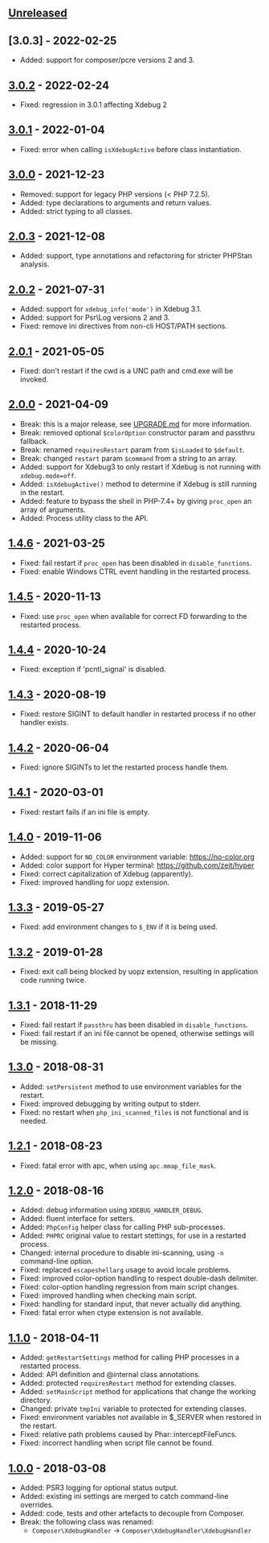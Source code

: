## [Unreleased]

## [3.0.3] - 2022-02-25

- Added: support for composer/pcre versions 2 and 3.

## [3.0.2] - 2022-02-24

- Fixed: regression in 3.0.1 affecting Xdebug 2

## [3.0.1] - 2022-01-04

- Fixed: error when calling `isXdebugActive` before class instantiation.

## [3.0.0] - 2021-12-23

- Removed: support for legacy PHP versions (< PHP 7.2.5).
- Added: type declarations to arguments and return values.
- Added: strict typing to all classes.

## [2.0.3] - 2021-12-08

- Added: support, type annotations and refactoring for stricter PHPStan analysis.

## [2.0.2] - 2021-07-31

- Added: support for `xdebug_info('mode')` in Xdebug 3.1.
- Added: support for Psr\Log versions 2 and 3.
- Fixed: remove ini directives from non-cli HOST/PATH sections.

## [2.0.1] - 2021-05-05

- Fixed: don't restart if the cwd is a UNC path and cmd.exe will be invoked.

## [2.0.0] - 2021-04-09

- Break: this is a major release, see [UPGRADE.md](UPGRADE.md) for more information.
- Break: removed optional `$colorOption` constructor param and passthru fallback.
- Break: renamed `requiresRestart` param from `$isLoaded` to `$default`.
- Break: changed `restart` param `$command` from a string to an array.
- Added: support for Xdebug3 to only restart if Xdebug is not running with `xdebug.mode=off`.
- Added: `isXdebugActive()` method to determine if Xdebug is still running in the restart.
- Added: feature to bypass the shell in PHP-7.4+ by giving `proc_open` an array of arguments.
- Added: Process utility class to the API.

## [1.4.6] - 2021-03-25

- Fixed: fail restart if `proc_open` has been disabled in `disable_functions`.
- Fixed: enable Windows CTRL event handling in the restarted process.

## [1.4.5] - 2020-11-13

- Fixed: use `proc_open` when available for correct FD forwarding to the restarted process.

## [1.4.4] - 2020-10-24

- Fixed: exception if 'pcntl_signal' is disabled.

## [1.4.3] - 2020-08-19

- Fixed: restore SIGINT to default handler in restarted process if no other handler exists.

## [1.4.2] - 2020-06-04

- Fixed: ignore SIGINTs to let the restarted process handle them.

## [1.4.1] - 2020-03-01

- Fixed: restart fails if an ini file is empty.

## [1.4.0] - 2019-11-06

- Added: support for `NO_COLOR` environment variable: https://no-color.org
- Added: color support for Hyper terminal: https://github.com/zeit/hyper
- Fixed: correct capitalization of Xdebug (apparently).
- Fixed: improved handling for uopz extension.

## [1.3.3] - 2019-05-27

- Fixed: add environment changes to `$_ENV` if it is being used.

## [1.3.2] - 2019-01-28

- Fixed: exit call being blocked by uopz extension, resulting in application code running twice.

## [1.3.1] - 2018-11-29

- Fixed: fail restart if `passthru` has been disabled in `disable_functions`.
- Fixed: fail restart if an ini file cannot be opened, otherwise settings will be missing.

## [1.3.0] - 2018-08-31

- Added: `setPersistent` method to use environment variables for the restart.
- Fixed: improved debugging by writing output to stderr.
- Fixed: no restart when `php_ini_scanned_files` is not functional and is needed.

## [1.2.1] - 2018-08-23

- Fixed: fatal error with apc, when using `apc.mmap_file_mask`.

## [1.2.0] - 2018-08-16

- Added: debug information using `XDEBUG_HANDLER_DEBUG`.
- Added: fluent interface for setters.
- Added: `PhpConfig` helper class for calling PHP sub-processes.
- Added: `PHPRC` original value to restart stettings, for use in a restarted process.
- Changed: internal procedure to disable ini-scanning, using `-n` command-line option.
- Fixed: replaced `escapeshellarg` usage to avoid locale problems.
- Fixed: improved color-option handling to respect double-dash delimiter.
- Fixed: color-option handling regression from main script changes.
- Fixed: improved handling when checking main script.
- Fixed: handling for standard input, that never actually did anything.
- Fixed: fatal error when ctype extension is not available.

## [1.1.0] - 2018-04-11

- Added: `getRestartSettings` method for calling PHP processes in a restarted process.
- Added: API definition and @internal class annotations.
- Added: protected `requiresRestart` method for extending classes.
- Added: `setMainScript` method for applications that change the working directory.
- Changed: private `tmpIni` variable to protected for extending classes.
- Fixed: environment variables not available in $\_SERVER when restored in the restart.
- Fixed: relative path problems caused by Phar::interceptFileFuncs.
- Fixed: incorrect handling when script file cannot be found.

## [1.0.0] - 2018-03-08

- Added: PSR3 logging for optional status output.
- Added: existing ini settings are merged to catch command-line overrides.
- Added: code, tests and other artefacts to decouple from Composer.
- Break: the following class was renamed:
  - `Composer\XdebugHandler` -> `Composer\XdebugHandler\XdebugHandler`

[unreleased]: https://github.com/composer/xdebug-handler/compare/3.0.3...HEAD
[3.0.2]: https://github.com/composer/xdebug-handler/compare/3.0.2...3.0.3
[3.0.2]: https://github.com/composer/xdebug-handler/compare/3.0.1...3.0.2
[3.0.1]: https://github.com/composer/xdebug-handler/compare/3.0.0...3.0.1
[3.0.0]: https://github.com/composer/xdebug-handler/compare/2.0.3...3.0.0
[2.0.3]: https://github.com/composer/xdebug-handler/compare/2.0.2...2.0.3
[2.0.2]: https://github.com/composer/xdebug-handler/compare/2.0.1...2.0.2
[2.0.1]: https://github.com/composer/xdebug-handler/compare/2.0.0...2.0.1
[2.0.0]: https://github.com/composer/xdebug-handler/compare/1.4.6...2.0.0
[1.4.6]: https://github.com/composer/xdebug-handler/compare/1.4.5...1.4.6
[1.4.5]: https://github.com/composer/xdebug-handler/compare/1.4.4...1.4.5
[1.4.4]: https://github.com/composer/xdebug-handler/compare/1.4.3...1.4.4
[1.4.3]: https://github.com/composer/xdebug-handler/compare/1.4.2...1.4.3
[1.4.2]: https://github.com/composer/xdebug-handler/compare/1.4.1...1.4.2
[1.4.1]: https://github.com/composer/xdebug-handler/compare/1.4.0...1.4.1
[1.4.0]: https://github.com/composer/xdebug-handler/compare/1.3.3...1.4.0
[1.3.3]: https://github.com/composer/xdebug-handler/compare/1.3.2...1.3.3
[1.3.2]: https://github.com/composer/xdebug-handler/compare/1.3.1...1.3.2
[1.3.1]: https://github.com/composer/xdebug-handler/compare/1.3.0...1.3.1
[1.3.0]: https://github.com/composer/xdebug-handler/compare/1.2.1...1.3.0
[1.2.1]: https://github.com/composer/xdebug-handler/compare/1.2.0...1.2.1
[1.2.0]: https://github.com/composer/xdebug-handler/compare/1.1.0...1.2.0
[1.1.0]: https://github.com/composer/xdebug-handler/compare/1.0.0...1.1.0
[1.0.0]: https://github.com/composer/xdebug-handler/compare/d66f0d15cb57...1.0.0
